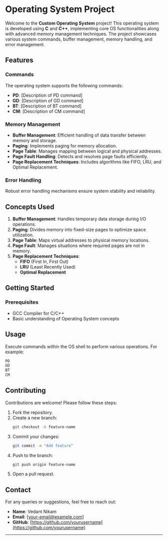 # Operating System Project

Welcome to the **Custom Operating System** project! This operating system is developed using **C** and **C++**, implementing core OS functionalities along with advanced memory management techniques. The project showcases various system commands, buffer management, memory handling, and error management.

## Features

### Commands
The operating system supports the following commands:
- **PD**: [Description of PD command]
- **GD**: [Description of GD command]
- **BT**: [Description of BT command]
- **CM**: [Description of CM command]

### Memory Management
- **Buffer Management**: Efficient handling of data transfer between memory and storage.
- **Paging**: Implements paging for memory allocation.
- **Page Table**: Manages mapping between logical and physical addresses.
- **Page Fault Handling**: Detects and resolves page faults efficiently.
- **Page Replacement Techniques**: Includes algorithms like FIFO, LRU, and Optimal Replacement.

### Error Handling
Robust error handling mechanisms ensure system stability and reliability.

## Concepts Used
1. **Buffer Management**: Handles temporary data storage during I/O operations.
2. **Paging**: Divides memory into fixed-size pages to optimize space utilization.
3. **Page Table**: Maps virtual addresses to physical memory locations.
4. **Page Fault**: Manages situations where required pages are not in memory.
5. **Page Replacement Techniques**:
   - **FIFO** (First In, First Out)
   - **LRU** (Least Recently Used)
   - **Optimal Replacement**

## Getting Started

### Prerequisites
- GCC Compiler for C/C++
- Basic understanding of Operating System concepts

## Usage
Execute commands within the OS shell to perform various operations. For example:
```bash
PD
GD
BT
CM
```

## Contributing
Contributions are welcome! Please follow these steps:
1. Fork the repository.
2. Create a new branch:
   ```bash
   git checkout -b feature-name
   ```
3. Commit your changes:
   ```bash
   git commit -m "Add feature"
   ```
4. Push to the branch:
   ```bash
   git push origin feature-name
   ```
5. Open a pull request.

## Contact
For any queries or suggestions, feel free to reach out:
- **Name**: Vedant Nikam
- **Email**: [your-email@example.com]
- **GitHub**: [https://github.com/yourusername](https://github.com/yourusername)

---

